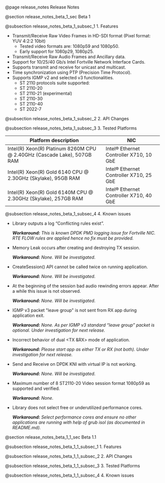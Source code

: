 @page release_notes Release Notes

@section release_notes_beta_1_sec Beta 1

@subsection release_notes_beta_1_subsec_1 1. Features

* Transmit/Receive Raw Video Frames in HD-SDI format (Pixel format: YUV 4:2:2 10bit)
    * Tested video formats are: 1080p59 and 1080p50.
    * Early support for 1080p29, 1080p25.
* Transmit/Receive Raw Audio Frames and Ancillary data.
* Support for 10/25/40 Gb/s Intel Fortville Network Interface Cards.
* Supports transmit and receive for unicast and multicast.
* Time synchronization using PTP (Precision Time Protocol).
* Supports IGMP v2 and selected v3 functionalities.
	* ST 2110 protocols suite supported:
	* ST 2110-20
	* ST 2110-21 (experimental)
	* ST 2110-30
	* ST 2110-40
	* ST 2022-7

@subsection release_notes_beta_1_subsec_2 2. API Changes

@subsection release_notes_beta_1_subsec_3 3. Tested Platforms

Platform description | NIC
--- | ---
Intel(R) Xeon(R) Platinum 8260M CPU @ 2.40GHz (Cascade Lake), 507GB RAM | Intel® Ethernet Controller X710, 10 GbE
Intel(R) Xeon(R) Gold 6140 CPU @ 2.30GHz (Skylake), 95GB RAM | Intel® Ethernet Controller X710, 25 GbE
Intel(R) Xeon(R) Gold 6140M CPU @ 2.30GHz  (Skylake), 257GB RAM | Intel® Ethernet Controller X710, 40 GbE


@subsection release_notes_beta_1_subsec_4 4. Known issues

* Library outputs a log “Conflicting rules exist”. 

    ***Workaround:*** *This is known DPDK PMD logging issue for Fortville NIC. RTE FLOW rules are applied hence no fix must be provided.*
* Memory Leak occurs after creating and destroying TX session.

    ***Workaround:*** *None. Will be investigated.*
* CreateSession() API cannot be called twice on running application.

    ***Workaround:*** *None. Will be investigated.*
* At the beginning of the session bad audio rewinding errors appear. After a while this issue is not observed.

    ***Workaround:*** *None. Will be investigated.*
* IGMP v3 packet "leave group" is not sent from RX app during application exit.

    ***Workaround:*** *None. As per IGMP v3 standard “leave group” packet is optional. Under investigation for next release.*
* Incorrect behavior of dual <TX &RX> mode of application.

    ***Workaround:*** *Please start app as either TX or RX (not both). Under investigation for next release.*
* Send and Receive on DPDK KNI with virtual IP is not working.

    ***Workaround:*** *None. Will be investigated.*
* Maximum number of 8 ST2110-20 Video session format 1080p59 as supported and verified.

    ***Workaround:*** *None.*
* Library does not select free or underutilized performance cores.

    ***Workaround:*** *Select performance cores and ensure no other applications are running with help of grub isol (as documented in README.md).*

@section release_notes_beta_1_1_sec Beta 1.1

@subsection release_notes_beta_1_1_subsec_1 1. Features

@subsection release_notes_beta_1_1_subsec_2 2. API Changes

@subsection release_notes_beta_1_1_subsec_3 3. Tested Platforms

@subsection release_notes_beta_1_1_subsec_4 4. Known issues